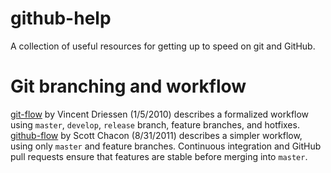 # github-help
A collection of useful resources for getting up to speed on git and GitHub.

# Git branching and workflow
[git-flow](http://nvie.com/posts/a-successful-git-branching-model/) by Vincent Driessen (1/5/2010) describes a formalized workflow using `master`, `develop`, `release` branch, feature branches, and hotfixes.
[github-flow](http://scottchacon.com/2011/08/31/github-flow.html) by Scott Chacon (8/31/2011) describes a simpler workflow, using only `master` and feature branches. Continuous integration and GitHub pull requests ensure that features are stable before merging into `master`.

